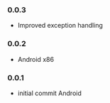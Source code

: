 ### 0.0.3  
- Improved exception handling

### 0.0.2  
- Android x86

### 0.0.1  
- initial commit Android
